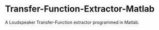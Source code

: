 # Transfer-Function-Extractor-Matlab
A Loudspeaker Transfer-Function extractor programmed in Matlab.
